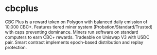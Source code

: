 # cbcplus
CBC Plus is a reward token on Polygon with balanced daily emission of 10,000 CBC+. Features tiered miner system (Probation/Standard/Trusted) with caps preventing dominance. Miners run software on standard computers to earn CBC+ rewards. Tradeable on Uniswap V3 with USDC pair. Smart contract implements epoch-based distribution and replay protection.
